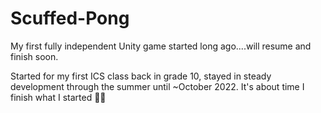 # Scuffed-Pong
My first fully independent Unity game started long ago....will resume and finish soon.

Started for my first ICS class back in grade 10, stayed in steady development through the summer until ~October 2022. It's about time I finish what I started 🤠💥 
